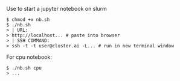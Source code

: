 Use to start a jupyter notebook on slurm

    $ chmod +x nb.sh
    $ ./nb.sh
    > | URL:
    > http://localhost... # paste into browser
    > | SSH COMMAND:
    > ssh -t -t user@cluster.ai -L... # run in new terminal window

For cpu notebook:

    $ ./nb.sh cpu
    > ...
